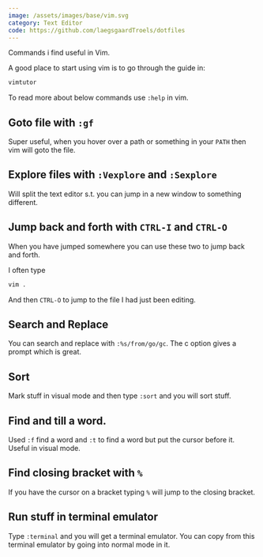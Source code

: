 ```yaml
---
image: /assets/images/base/vim.svg
category: Text Editor
code: https://github.com/laegsgaardTroels/dotfiles
---
```


Commands i find useful in Vim.<!--more-->

A good place to start using vim is to go through the guide in:

```bash
vimtutor
```

To read more about below commands use `:help` in vim. 

## Goto file with `:gf`

Super useful, when you hover over a path or something in your `PATH` then vim will goto the file.

## Explore files with `:Vexplore` and `:Sexplore`

Will split the text editor s.t. you can jump in a new window to something different.

## Jump back and forth with `CTRL-I` and `CTRL-O`

When you have jumped somewhere you can use these two to jump back and forth.

I often type 

```bash
vim .
```

And then `CTRL-O` to jump to the file I had just been editing.

## Search and Replace

You can search and replace with `:%s/from/go/gc`. The c option gives a prompt which is great.

## Sort

Mark stuff in visual mode and then type `:sort` and you will sort stuff.

## Find and till a word.

Used `:f` find a word and `:t` to find a word but put the cursor before it. Useful in visual mode.

## Find closing bracket with `%`

If you have the cursor on a bracket typing `%` will jump to the closing bracket.

## Run stuff in terminal emulator

Type `:terminal` and you will get a terminal emulator. You can copy from this terminal emulator by going into normal mode in it.
